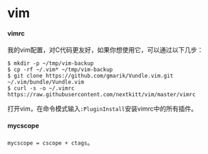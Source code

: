 # vim

#### vimrc

我的vim配置，对C代码更友好，如果你想使用它，可以通过以下几步：

    $ mkdir -p ~/tmp/vim-backup
    $ cp -rf ~/.vim* ~/tmp/vim-backup
    $ git clone https://github.com/gmarik/Vundle.vim.git ~/.vim/bundle/Vundle.vim
    $ curl -s -o ~/.vimrc https://raw.githubusercontent.com/nextkitt/vim/master/vimrc

打开vim，在命令模式输入`:PluginInstall`安装vimrc中的所有插件。

#### mycscope

`mycscope = cscope + ctags`。

